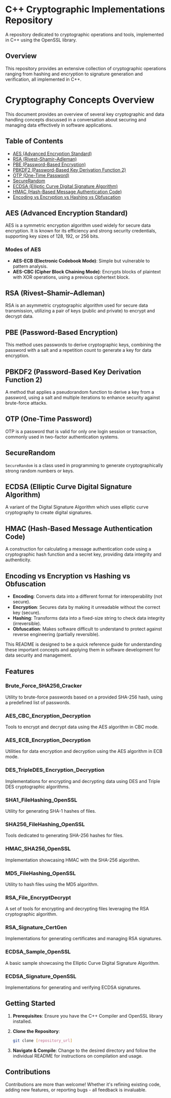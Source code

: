 # C++ Cryptographic Implementations Repository

A repository dedicated to cryptographic operations and tools, implemented in C++ using the OpenSSL library.

## Overview

This repository provides an extensive collection of cryptographic operations ranging from hashing and encryption to signature generation and verification, all implemented in C++.

# Cryptography Concepts Overview

This document provides an overview of several key cryptographic and data handling concepts discussed in a conversation about securing and managing data effectively in software applications.

## Table of Contents
- [AES (Advanced Encryption Standard)](#aes-advanced-encryption-standard)
- [RSA (Rivest–Shamir–Adleman)](#rsa-rivestshamiradleman)
- [PBE (Password-Based Encryption)](#pbe-password-based-encryption)
- [PBKDF2 (Password-Based Key Derivation Function 2)](#pbkdf2-password-based-key-derivation-function-2)
- [OTP (One-Time Password)](#otp-one-time-password)
- [SecureRandom](#securerandom)
- [ECDSA (Elliptic Curve Digital Signature Algorithm)](#ecdsa-elliptic-curve-digital-signature-algorithm)
- [HMAC (Hash-Based Message Authentication Code)](#hmac-hash-based-message-authentication-code)
- [Encoding vs Encryption vs Hashing vs Obfuscation](#encoding-vs-encryption-vs-hashing-vs-obfuscation)

## AES (Advanced Encryption Standard)
AES is a symmetric encryption algorithm used widely for secure data encryption. It is known for its efficiency and strong security credentials, supporting key sizes of 128, 192, or 256 bits.

### Modes of AES
- **AES-ECB (Electronic Codebook Mode)**: Simple but vulnerable to pattern analysis.
- **AES-CBC (Cipher Block Chaining Mode)**: Encrypts blocks of plaintext with XOR operations, using a previous ciphertext block.

## RSA (Rivest–Shamir–Adleman)
RSA is an asymmetric cryptographic algorithm used for secure data transmission, utilizing a pair of keys (public and private) to encrypt and decrypt data.

## PBE (Password-Based Encryption)
This method uses passwords to derive cryptographic keys, combining the password with a salt and a repetition count to generate a key for data encryption.

## PBKDF2 (Password-Based Key Derivation Function 2)
A method that applies a pseudorandom function to derive a key from a password, using a salt and multiple iterations to enhance security against brute-force attacks.

## OTP (One-Time Password)
OTP is a password that is valid for only one login session or transaction, commonly used in two-factor authentication systems.

## SecureRandom
`SecureRandom` is a class used in programming to generate cryptographically strong random numbers or keys.

## ECDSA (Elliptic Curve Digital Signature Algorithm)
A variant of the Digital Signature Algorithm which uses elliptic curve cryptography to create digital signatures.

## HMAC (Hash-Based Message Authentication Code)
A construction for calculating a message authentication code using a cryptographic hash function and a secret key, providing data integrity and authenticity.

## Encoding vs Encryption vs Hashing vs Obfuscation
- **Encoding**: Converts data into a different format for interoperability (not secure).
- **Encryption**: Secures data by making it unreadable without the correct key (secure).
- **Hashing**: Transforms data into a fixed-size string to check data integrity (irreversible).
- **Obfuscation**: Makes software difficult to understand to protect against reverse engineering (partially reversible).

This README is designed to be a quick reference guide for understanding these important concepts and applying them in software development for data security and management.

## Features

### Brute_Force_SHA256_Cracker

Utility to brute-force passwords based on a provided SHA-256 hash, using a predefined list of passwords.

### AES_CBC_Encryption_Decryption

Tools to encrypt and decrypt data using the AES algorithm in CBC mode.

### AES_ECB_Encryption_Decryption

Utilities for data encryption and decryption using the AES algorithm in ECB mode.

### DES_TripleDES_Encryption_Decryption

Implementations for encrypting and decrypting data using DES and Triple DES cryptographic algorithms.

### SHA1_FileHashing_OpenSSL

Utility for generating SHA-1 hashes of files.

### SHA256_FileHashing_OpenSSL

Tools dedicated to generating SHA-256 hashes for files.

### HMAC_SHA256_OpenSSL

Implementation showcasing HMAC with the SHA-256 algorithm.

### MD5_FileHashing_OpenSSL

Utility to hash files using the MD5 algorithm.

### RSA_File_EncryptDecrypt

A set of tools for encrypting and decrypting files leveraging the RSA cryptographic algorithm.

### RSA_Signature_CertGen

Implementations for generating certificates and managing RSA signatures.

### ECDSA_Sample_OpenSSL

A basic sample showcasing the Elliptic Curve Digital Signature Algorithm.

### ECDSA_Signature_OpenSSL

Implementations for generating and verifying ECDSA signatures.

## Getting Started

1. **Prerequisites**: Ensure you have the C++ Compiler and OpenSSL library installed.
   
2. **Clone the Repository**:
    ```bash
    git clone [repository_url]
    ```

3. **Navigate & Compile**:
   Change to the desired directory and follow the individual README for instructions on compilation and usage.

## Contributions

Contributions are more than welcome! Whether it's refining existing code, adding new features, or reporting bugs - all feedback is invaluable. 
